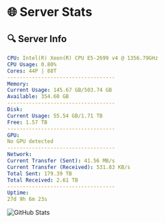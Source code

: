 # 🌐 Server Stats
## 🔍 Server Info
```yaml
CPU: Intel(R) Xeon(R) CPU E5-2699 v4 @ 1356.79GHz
CPU Usage: 0.80%
Cores: 44P | 88T
-----------------------------------
Memory:
Current Usage: 145.67 GB/503.74 GB
Available: 354.60 GB
-----------------------------------
Disk:
Current Usage: 55.54 GB/1.71 TB
Free: 1.57 TB
-----------------------------------
GPU:
No GPU detected
-----------------------------------
Network:
Current Transfer (Sent): 41.56 MB/s
Current Transfer (Received): 531.83 KB/s
Total Sent: 179.39 TB
Total Received: 2.61 TB
-----------------------------------
Uptime:
27d 9h 6m 23s
```
![GitHub Stats](https://img.shields.io/badge/Updated-2025-03-07_07:49:41-blue)